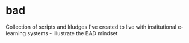 bad
===

Collection of scripts and kludges I've created to live with institutional e-learning systems - illustrate the BAD mindset
